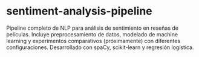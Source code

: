 # sentiment-analysis-pipeline
Pipeline completo de NLP para análisis de sentimiento en reseñas de películas. Incluye preprocesamiento de datos, modelado de machine learning y experimentos comparativos (próximamente) con diferentes configuraciones. Desarrollado con spaCy, scikit-learn y regresión logística.
